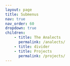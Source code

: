 ```yaml
---
layout: page
title: Submenus
nav: true
nav_order: 60
dropdown: true
children:
    - title: The Analects
      permalink: /analects/
    - title: divider
    - title: Projects
      permalink: /projects/
---
```

